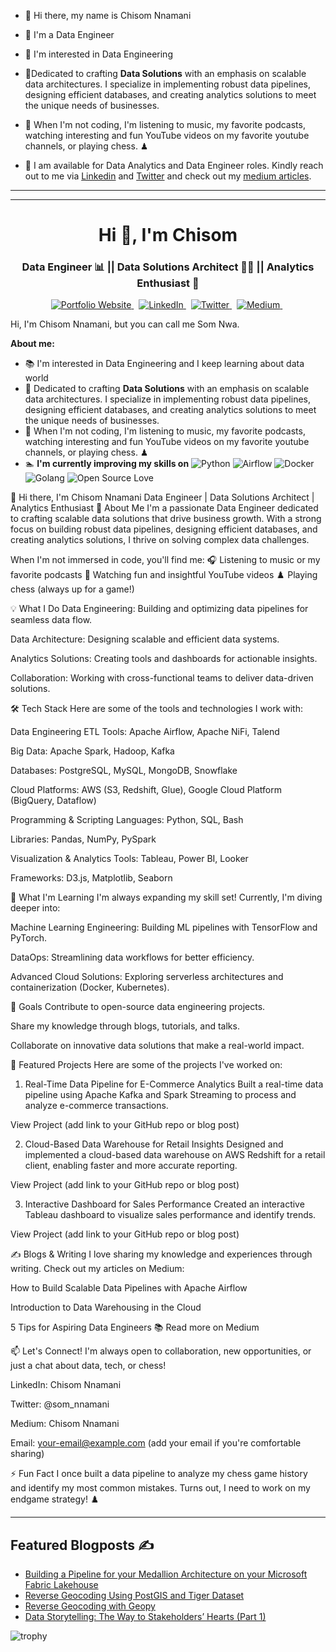 * 👋 Hi there, my name is Chisom Nnamani

* 👋 I'm a Data Engineer
  
* 👀 I'm interested in Data Engineering
  
* 🌱Dedicated to crafting **Data Solutions** with an emphasis on scalable data architectures. I specialize in implementing robust data pipelines, designing efficient databases, and creating analytics solutions to meet the unique needs of businesses.
  
* 🎥 When I'm not coding, I'm listening to music, my favorite podcasts, watching interesting and fun YouTube videos on my favorite youtube channels, or playing chess. ♟

* 💞️ I am available for Data Analytics and Data Engineer roles. Kindly reach out to me via [Linkedin](https://www.linkedin.com/in/chisom-nnamani/) and [Twitter](https://twitter.com/som_nnamani) and check out my [medium articles](https://medium.com/@chisomnnamani).
----------------------------------

<!--
**Chisomnwa/Chisomnwa** is a ✨ _special_ ✨ repository because its `README.md` (this file) appears on your GitHub profile.

Here are some ideas to get you started:

- 🔭 I’m currently working on ...
- 🌱 I’m currently learning ...
- 👯 I’m looking to collaborate on ...
- 🤔 I’m looking for help with ...
- 💬 Ask me about ...
- 📫 How to reach me: ...
- 😄 Pronouns: ...
- ⚡ Fun fact: ...
-->
------------------------------------
<h1 align="center">Hi 👋, I'm Chisom</h1>
<h3 align="center">Data Engineer 📊 || Data Solutions Architect 👨‍💻 || Analytics Enthusiast 🐳 </h3>

<p align="center">
  <a href="https://chisom-nnamani.netlify.app">
  <img src="https://img.shields.io/badge/portfolio-%23CCFF33.svg?&style=for-the-badge&logo=netlify&logoColor=black" alt="Portfolio Website" />
</a>&nbsp;
  <a href="https://www.linkedin.com/in/chisom-nnamani/">
    <img src="https://img.shields.io/badge/linkedin-%230077B5.svg?&style=for-the-badge&logo=linkedin&logoColor=white" alt="LinkedIn" />
  </a>&nbsp;
  <a href="https://mobile.x.com/som_nnamani">
    <img src="https://img.shields.io/badge/twitter-%231DA1F2.svg?&style=for-the-badge&logo=twitter&logoColor=white" alt="Twitter" />
  </a>&nbsp;
  <a href="https://medium.com/@chisomnnamani">
    <img src="https://img.shields.io/badge/medium-%2312100E.svg?&style=for-the-badge&logo=medium&logoColor=white" alt="Medium" />
  </a>&nbsp;
</p>

Hi, I'm Chisom Nnamani, but you can call me Som Nwa.

**About me:**

- 📚 I'm interested in Data Engineering and I keep learning about data world
- 🌱 Dedicated to crafting **Data Solutions** with an emphasis on scalable data architectures. I specialize in implementing robust data pipelines, designing efficient databases, and creating analytics solutions to meet the unique needs of businesses.
- 🎥 When I'm not coding, I'm listening to music, my favorite podcasts, watching interesting and fun YouTube videos on my favorite youtube channels, or playing chess. ♟
- 🏊 **I'm currently improving my skills on**
![Python](https://img.shields.io/badge/Python-%7C-0%2C%2022%2C%20100)  ![Airflow](https://img.shields.io/badge/Airflow-%7C-redgreen)    ![Docker](https://img.shields.io/badge/Docker-%7C-blue)   ![Golang](https://img.shields.io/badge/Golang-%7C-blue)   ![Open Source Love](https://badges.frapsoft.com/os/v1/open-source.svg?v=103)




👋 Hi there, I'm Chisom Nnamani
Data Engineer | Data Solutions Architect | Analytics Enthusiast
🚀 About Me
I'm a passionate Data Engineer dedicated to crafting scalable data solutions that drive business growth. With a strong focus on building robust data pipelines, designing efficient databases, and creating analytics solutions, I thrive on solving complex data challenges.

When I'm not immersed in code, you'll find me:
🎧 Listening to music or my favorite podcasts
🎥 Watching fun and insightful YouTube videos
♟️ Playing chess (always up for a game!)

💡 What I Do
Data Engineering: Building and optimizing data pipelines for seamless data flow.

Data Architecture: Designing scalable and efficient data systems.

Analytics Solutions: Creating tools and dashboards for actionable insights.

Collaboration: Working with cross-functional teams to deliver data-driven solutions.

🛠️ Tech Stack
Here are some of the tools and technologies I work with:

Data Engineering
ETL Tools: Apache Airflow, Apache NiFi, Talend

Big Data: Apache Spark, Hadoop, Kafka

Databases: PostgreSQL, MySQL, MongoDB, Snowflake

Cloud Platforms: AWS (S3, Redshift, Glue), Google Cloud Platform (BigQuery, Dataflow)

Programming & Scripting
Languages: Python, SQL, Bash

Libraries: Pandas, NumPy, PySpark

Visualization & Analytics
Tools: Tableau, Power BI, Looker

Frameworks: D3.js, Matplotlib, Seaborn

🌱 What I'm Learning
I'm always expanding my skill set! Currently, I'm diving deeper into:

Machine Learning Engineering: Building ML pipelines with TensorFlow and PyTorch.

DataOps: Streamlining data workflows for better efficiency.

Advanced Cloud Solutions: Exploring serverless architectures and containerization (Docker, Kubernetes).

🎯 Goals
Contribute to open-source data engineering projects.

Share my knowledge through blogs, tutorials, and talks.

Collaborate on innovative data solutions that make a real-world impact.

📂 Featured Projects
Here are some of the projects I've worked on:

1. Real-Time Data Pipeline for E-Commerce Analytics
Built a real-time data pipeline using Apache Kafka and Spark Streaming to process and analyze e-commerce transactions.

View Project (add link to your GitHub repo or blog post)

2. Cloud-Based Data Warehouse for Retail Insights
Designed and implemented a cloud-based data warehouse on AWS Redshift for a retail client, enabling faster and more accurate reporting.

View Project (add link to your GitHub repo or blog post)

3. Interactive Dashboard for Sales Performance
Created an interactive Tableau dashboard to visualize sales performance and identify trends.

View Project (add link to your GitHub repo or blog post)

✍️ Blogs & Writing
I love sharing my knowledge and experiences through writing. Check out my articles on Medium:

How to Build Scalable Data Pipelines with Apache Airflow

Introduction to Data Warehousing in the Cloud

5 Tips for Aspiring Data Engineers
📚 Read more on Medium

📫 Let's Connect!
I'm always open to collaboration, new opportunities, or just a chat about data, tech, or chess!

LinkedIn: Chisom Nnamani

Twitter: @som_nnamani

Medium: Chisom Nnamani

Email: your-email@example.com (add your email if you're comfortable sharing)

⚡ Fun Fact
I once built a data pipeline to analyze my chess game history and identify my most common mistakes. Turns out, I need to work on my endgame strategy! ♟️


--------------------


## Featured Blogposts ✍️

<!-- MEDIUM:START -->
- [Building a Pipeline for your Medallion Architecture on your Microsoft Fabric Lakehouse](https://medium.com/@amandinancy16/building-a-pipeline-for-your-medallion-architecture-on-microsft-fabric-1fe40b63b2d3)
- [Reverse Geocoding Using PostGIS and Tiger Dataset](https://medium.com/@amandinancy16/reverse-geocoding-using-postgis-and-tiger-dataset-b59b60ca071b)
- [Reverse Geocoding with Geopy](https://medium.com/@amandinancy16/reverse-geocoding-with-geopy-c26cfb63f74c)
- [Data Storytelling: The Way to Stakeholders’ Hearts (Part 1)](https://medium.com/@amandinancy16/data-storytelling-the-way-to-stakeholders-hearts-part-1-fbfd0a308ad0)
<!-- MEDIUM:END -->

![trophy](https://github-profile-trophy.vercel.app/?username=Nancy9ice)
